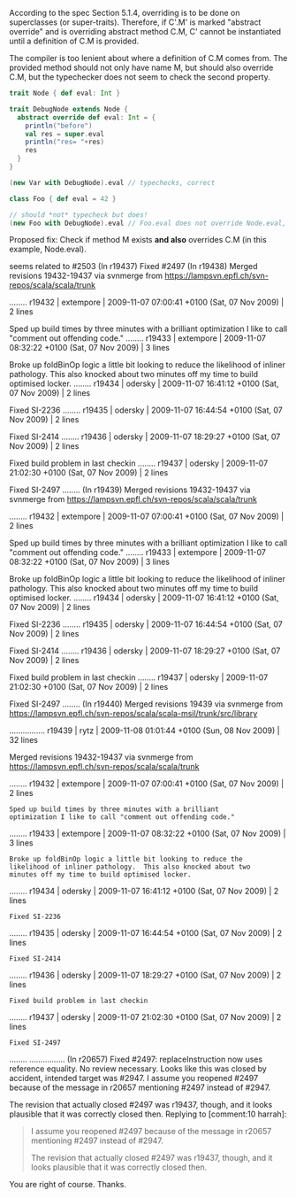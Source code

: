 According to the spec Section 5.1.4, overriding is to be done on superclasses (or super-traits). Therefore, if C'.M' is marked "abstract override" and is overriding abstract method C.M, C' cannot be instantiated until a definition of C.M is provided.

The compiler is too lenient about where a definition of C.M comes from. The provided method should not only have name M, but should also override C.M, but the typechecker does not seem to check the second property.

```scala
trait Node { def eval: Int }

trait DebugNode extends Node {
  abstract override def eval: Int = {
    println("before")
    val res = super.eval
    println("res= "+res)
    res
  }
}

(new Var with DebugNode).eval // typechecks, correct

class Foo { def eval = 42 }

// should *not* typecheck but does!
(new Foo with DebugNode).eval // Foo.eval does not override Node.eval, but typechecker accepts this anyway
```

Proposed fix:
Check if method M exists **and also** overrides C.M (in this example, Node.eval).

seems related to #2503
(In r19437) Fixed #2497
(In r19438) Merged revisions 19432-19437 via svnmerge from 
https://lampsvn.epfl.ch/svn-repos/scala/scala/trunk

........
  r19432 | extempore | 2009-11-07 07:00:41 +0100 (Sat, 07 Nov 2009) | 2 lines
  
  Sped up build times by three minutes with a brilliant
  optimization I like to call "comment out offending code."
........
  r19433 | extempore | 2009-11-07 08:32:22 +0100 (Sat, 07 Nov 2009) | 3 lines
  
  Broke up foldBinOp logic a little bit looking to reduce the
  likelihood of inliner pathology.  This also knocked about two
  minutes off my time to build optimised locker.
........
  r19434 | odersky | 2009-11-07 16:41:12 +0100 (Sat, 07 Nov 2009) | 2 lines
  
  Fixed SI-2236
........
  r19435 | odersky | 2009-11-07 16:44:54 +0100 (Sat, 07 Nov 2009) | 2 lines
  
  Fixed SI-2414
........
  r19436 | odersky | 2009-11-07 18:29:27 +0100 (Sat, 07 Nov 2009) | 2 lines
  
  Fixed build problem in last checkin
........
  r19437 | odersky | 2009-11-07 21:02:30 +0100 (Sat, 07 Nov 2009) | 2 lines
  
  Fixed SI-2497
........
(In r19439) Merged revisions 19432-19437 via svnmerge from 
https://lampsvn.epfl.ch/svn-repos/scala/scala/trunk

........
  r19432 | extempore | 2009-11-07 07:00:41 +0100 (Sat, 07 Nov 2009) | 2 lines
  
  Sped up build times by three minutes with a brilliant
  optimization I like to call "comment out offending code."
........
  r19433 | extempore | 2009-11-07 08:32:22 +0100 (Sat, 07 Nov 2009) | 3 lines
  
  Broke up foldBinOp logic a little bit looking to reduce the
  likelihood of inliner pathology.  This also knocked about two
  minutes off my time to build optimised locker.
........
  r19434 | odersky | 2009-11-07 16:41:12 +0100 (Sat, 07 Nov 2009) | 2 lines
  
  Fixed SI-2236
........
  r19435 | odersky | 2009-11-07 16:44:54 +0100 (Sat, 07 Nov 2009) | 2 lines
  
  Fixed SI-2414
........
  r19436 | odersky | 2009-11-07 18:29:27 +0100 (Sat, 07 Nov 2009) | 2 lines
  
  Fixed build problem in last checkin
........
  r19437 | odersky | 2009-11-07 21:02:30 +0100 (Sat, 07 Nov 2009) | 2 lines
  
  Fixed SI-2497
........
(In r19440) Merged revisions 19439 via svnmerge from 
https://lampsvn.epfl.ch/svn-repos/scala/scala-msil/trunk/src/library

................
  r19439 | rytz | 2009-11-08 01:01:44 +0100 (Sun, 08 Nov 2009) | 32 lines
  
  Merged revisions 19432-19437 via svnmerge from 
  https://lampsvn.epfl.ch/svn-repos/scala/scala/trunk
  
  ........
    r19432 | extempore | 2009-11-07 07:00:41 +0100 (Sat, 07 Nov 2009) | 2 lines
    
    Sped up build times by three minutes with a brilliant
    optimization I like to call "comment out offending code."
  ........
    r19433 | extempore | 2009-11-07 08:32:22 +0100 (Sat, 07 Nov 2009) | 3 lines
    
    Broke up foldBinOp logic a little bit looking to reduce the
    likelihood of inliner pathology.  This also knocked about two
    minutes off my time to build optimised locker.
  ........
    r19434 | odersky | 2009-11-07 16:41:12 +0100 (Sat, 07 Nov 2009) | 2 lines
    
    Fixed SI-2236
  ........
    r19435 | odersky | 2009-11-07 16:44:54 +0100 (Sat, 07 Nov 2009) | 2 lines
    
    Fixed SI-2414
  ........
    r19436 | odersky | 2009-11-07 18:29:27 +0100 (Sat, 07 Nov 2009) | 2 lines
    
    Fixed build problem in last checkin
  ........
    r19437 | odersky | 2009-11-07 21:02:30 +0100 (Sat, 07 Nov 2009) | 2 lines
    
    Fixed SI-2497
  ........
................
(In r20657) Fixed #2497: replaceInstruction now uses reference equality. No review necessary.
Looks like this was closed by accident, intended target was #2947.
I assume you reopened #2497 because of the message in r20657 mentioning #2497 instead of #2947.

The revision that actually closed #2497 was r19437, though, and it looks plausible that it was correctly closed then.
Replying to [comment:10 harrah]:
> I assume you reopened #2497 because of the message in r20657 mentioning #2497 instead of #2947.
> 
> The revision that actually closed #2497 was r19437, though, and it looks plausible that it was correctly closed then.

You are right of course.  Thanks.
